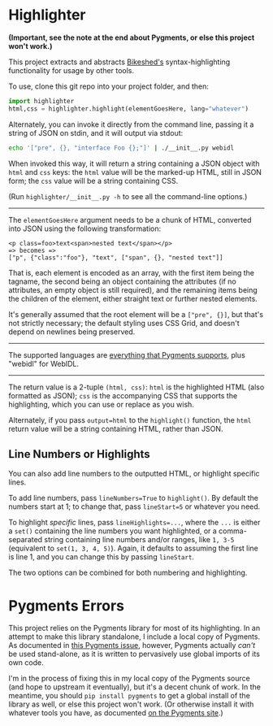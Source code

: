 Highlighter
===========

**(Important, see the note at the end about Pygments, or else this project won't work.)**

This project extracts and abstracts [Bikeshed's](https://www.github.com/tabatkins/bikeshed) syntax-highlighting functionality for usage by other tools.

To use, clone this git repo into your project folder,
and then:

```python
import highlighter
html,css = highlighter.highlight(elementGoesHere, lang="whatever")
```

Alternately, you can invoke it directly from the command line,
passing it a string of JSON on stdin,
and it will output via stdout:

```bash
echo '["pre", {}, "interface Foo {};"]' | ./__init__.py webidl
```

When invoked this way,
it will return a string containing a JSON object with `html` and `css` keys:
the `html` value will be the marked-up HTML, still in JSON form;
the `css` value will be a string containing CSS.

(Run `highlighter/__init__.py -h` to see all the command-line options.)

-----

The `elementGoesHere` argument needs to be a chunk of HTML,
converted into JSON using the following transformation:

```
<p class=foo>text<span>nested text</span></p>
=> becomes =>
["p", {"class":"foo"}, "text", ["span", {}, "nested text"]]
```

That is, each element is encoded as an array,
with the first item being the tagname,
the second being an object containing the attributes
(if no attributes, an empty object is still required),
and the remaining items being the children of the element,
either straight text or further nested elements.

It's generally assumed that the root element will be a `["pre", {}]`,
but that's not strictly necessary;
the default styling uses CSS Grid,
and doesn't depend on newlines being preserved.

-----

The supported languages are [everything that Pygments supports](http://pygments.org/languages/),
plus "webidl" for WebIDL.

-----

The return value is a 2-tuple `(html, css)`:
`html` is the highlighted HTML
(also formatted as JSON);
`css` is the accompanying CSS that supports the highlighting,
which you can use or replace as you wish.

Alternately, if you pass `output=html` to the `highlight()` function,
the `html` return value will be a string containing HTML,
rather than JSON.

Line Numbers or Highlights
--------------------------

You can also add line numbers to the outputted HTML,
or highlight specific lines.

To add line numbers,
pass `lineNumbers=True` to `highlight()`.
By default the numbers start at 1;
to change that, pass `lineStart=5` or whatever you need.

To highlight *specific* lines,
pass `lineHighlights=...`,
where the `...` is either a `set()` containing the line numbers you want highlighted,
or a comma-separated string containing line numbers and/or ranges, like `1, 3-5`
(equivalent to `set(1, 3, 4, 5)`).
Again, it defaults to assuming the first line is line 1,
and you can change this by passing `lineStart`.

The two options can be combined for both numbering and highlighting.

Pygments Errors
===============

This project relies on the Pygments library for most of its highlighting.
In an attempt to make this library standalone,
I include a local copy of Pygments.
As documented in [this Pygments issue](https://bitbucket.org/birkenfeld/pygments-main/issues/1448/pygments-relies-on-global-imports-of-its),
however,
Pygments actually *can't* be used stand-alone,
as it is written to pervasively use global imports of its own code.

I'm in the process of fixing this in my local copy of the Pygments source
(and hope to upstream it eventually),
but it's a decent chunk of work.
In the meantime,
you should `pip install pygments` to get a global install of the library as well,
or else this project won't work.
(Or otherwise install it with whatever tools you have,
as documented [on the Pygments site](http://pygments.org/).)
